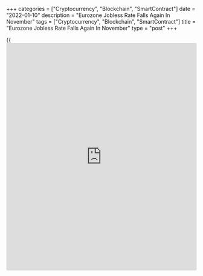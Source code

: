 +++
categories = ["Cryptocurrency", "Blockchain", "SmartContract"]
date = "2022-01-10"
description = "Eurozone Jobless Rate Falls Again In November"
tags = ["Cryptocurrency", "Blockchain", "SmartContract"]
title = "Eurozone Jobless Rate Falls Again In November"
type = "post"
+++

{{<iframe id="large-banner" src="https://www.bounty.group/#slide=16.0" width="100%" height="600" scrolling="no" style="border: 0px solid rgb(216, 221, 230); border-radius: 3px;">}}

The euro area unemployment rate dropped again in November despite rising
[coronavirus][1] cases, preliminary figures from the statistical office
Eurostat revealed on Monday.

The jobless rate fell to a seasonally adjusted 7.2 percent, in line with
expectations, from 7.3 percent in October.

Similarly, the unemployment rate in the EU27 eased to 6.5 percent from
6.7 percent a month ago.

The number of unemployed in the EU totaled 13.984 million persons in
November, of whom 11.829 persons were in Eurozone, data showed.

Compared to the previous month, the jobless figure fell by 247,000
persons in the EU and by 222,000 in the euro area.

On a year-on-year basis, the unemployment total decreased by 1.659
million persons in the EU and by 1.411 million in the euro area.

The youth jobless rate, which applies to those under 25 years of age,
fell to 15.5 percent in the euro area from 15.8 percent in the previous
month. The corresponding rate for the EU eased to 15.4 percent from 15.6
percent.

Since November, Covid cases have shot up in Europe but the latest
surveys (for December) point to employment continuing to rise, Jack
Allen-Reynolds, an economist at Capital Economics, said.

Continued gains in employment might not put as much upward pressure on
wages in the euro-zone as in the US, because in Europe there has not
been a big decline in the workforce, the economist added.

Nevertheless, the economist said with the implied level of employment
also above its pre-pandemic peak, firms are reporting that labor
shortages are a constraint on production.

Data released by Italy's statistical office on Monday showed that the
jobless rate fell to 9.2 percent in November from 9.4 percent in
October.

For comments and feedback [contact](https://www.playgroundfx.com/contact/): editorial@rtt[news](https://www.letsplayfx.com/blog/forex-news-website/).com

[Economic News][2]

 **What parts of the world are seeing the best (and worst) economic
performances lately? Click[here][3] to check out our [Econ Scorecard][3]
and find out! See up-to-the-moment [ranking](https://www.playgroundfx.com/blog/crypto-exchange-ranking/)s for the best and worst
performers in [GDP][4], [unemployment rate][5], [inflation][6] and much
more.**

   1. www.rtt[news](https://www.letsplayfx.com/blog/forex-news-website/).com/list/coronavirus.aspx
   2. www.rtt[news](https://www.letsplayfx.com/blog/forex-news-website/).com/Content/EconomicNews.aspx
   3. www.rtt[news](https://www.letsplayfx.com/blog/forex-news-website/).com/economic-scorecard/world-rank/PPI/highest-performance.aspx
   4. www.rtt[news](https://www.letsplayfx.com/blog/forex-news-website/).com/economic-scorecard/world-rank/GDP/highest-performance.aspx
   5. www.rtt[news](https://www.letsplayfx.com/blog/forex-news-website/).com/economic-scorecard/world-rank/unemployment-rate/lowest-performance.aspx
   6. www.rtt[news](https://www.letsplayfx.com/blog/forex-news-website/).com/economic-scorecard/world-rank/CPI/highest-performance.aspx